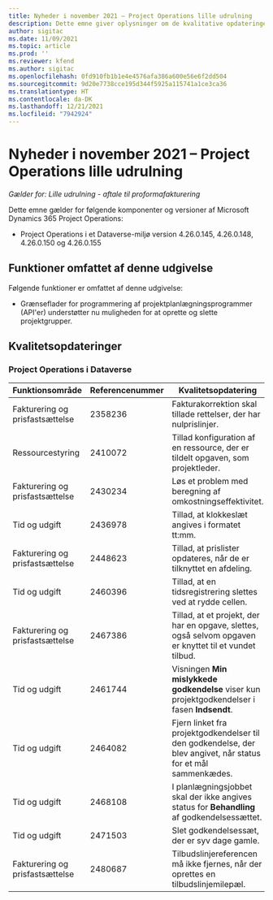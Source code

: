 ```yaml
---
title: Nyheder i november 2021 – Project Operations lille udrulning
description: Dette emne giver oplysninger om de kvalitative opdateringer, der er tilgængelige i november 2021-udgivelsen af Project Operations lille udrulning.
author: sigitac
ms.date: 11/09/2021
ms.topic: article
ms.prod: ''
ms.reviewer: kfend
ms.author: sigitac
ms.openlocfilehash: 0fd910fb1b1e4e4576afa386a600e56e6f2dd504
ms.sourcegitcommit: 9d20e7738cce195d344f5925a115741a1ce3ca36
ms.translationtype: HT
ms.contentlocale: da-DK
ms.lasthandoff: 12/21/2021
ms.locfileid: "7942924"
---
```

# <a name="whats-new-november-2021---project-operations-lite-deployment"></a>Nyheder i november 2021 – Project Operations lille udrulning

_Gælder for: Lille udrulning - aftale til proformafakturering_

Dette emne gælder for følgende komponenter og versioner af Microsoft Dynamics 365 Project Operations:

- Project Operations i et Dataverse-miljø version 4.26.0.145, 4.26.0.148, 4.26.0.150 og 4.26.0.155
  
## <a name="features-included-in-this-release"></a>Funktioner omfattet af denne udgivelse

Følgende funktioner er omfattet af denne udgivelse:

- Grænseflader for programmering af projektplanlægningsprogrammer (API'er) understøtter nu muligheden for at oprette og slette projektgrupper.

## <a name="quality-updates"></a>Kvalitetsopdateringer

### <a name="project-operations-in-dataverse"></a>Project Operations i Dataverse

| Funktionsområde | Referencenummer | Kvalitetsopdatering |
| --- | --- | --- |
| Fakturering og prisfastsættelse | 2358236 | Fakturakorrektion skal tillade rettelser, der har nulprislinjer. |
| Ressourcestyring | 2410072 | Tillad konfiguration af en ressource, der er tildelt opgaven, som projektleder. |
| Fakturering og prisfastsættelse | 2430234 | Løs et problem med beregning af omkostningseffektivitet. |
| Tid og udgift | 2436978 | Tillad, at klokkeslæt angives i formatet tt:mm. |
| Fakturering og prisfastsættelse | 2448623 | Tillad, at prislister opdateres, når de er tilknyttet en afdeling. |
| Tid og udgift | 2460396 | Tillad, at en tidsregistrering slettes ved at rydde cellen. |
| Fakturering og prisfastsættelse | 2467386 | Tillad, at et projekt, der har en opgave, slettes, også selvom opgaven er knyttet til et vundet tilbud. |
| Tid og udgift | 2461744 | Visningen **Min mislykkede godkendelse** viser kun projektgodkendelser i fasen **Indsendt**. |
| Tid og udgift | 2464082 | Fjern linket fra projektgodkendelser til den godkendelse, der blev angivet, når status for et mål sammenkædes. |
| Tid og udgift | 2468108 | I planlægningsjobbet skal der ikke angives status for **Behandling** af godkendelsessættet. |
| Tid og udgift | 2471503 | Slet godkendelsessæt, der er syv dage gamle. |
| Fakturering og prisfastsættelse | 2480687 | Tilbudslinjereferencen må ikke fjernes, når der oprettes en tilbudslinjemilepæl. |

